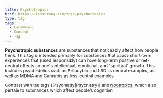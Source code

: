 ```yaml
---
title: Psychotropics
href: https://lesswrong.com/tags/psychotropics
type: tag
tags:
  - LessWrong
  - Concept
  - Tag
---
```


**Psychotropic substances** are substances that noticeably affect how people think. This tag is intended primarily for substances that cause short-term experiences that (used responsibly) can have long-term positive or net-neutral effects on one's intellectual, emotional, and "spiritual" growth. This includes psychedelics such as Psilocybin and LSD as central examples, as well as MDMA and Cannabis as less-central examples

Contrast with the tags [[Psychiatry|Psychiatry]] and [Nootropics](https://www.lesswrong.com/tag/nootropics), which also pertain to substances which affect people's cognition